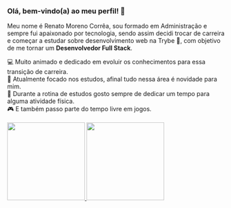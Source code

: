 ### Olá, bem-vindo(a) ao meu perfil! 👋

Meu nome é Renato Moreno Corrêa, sou formado em Administração e sempre fui apaixonado por tecnologia, sendo assim decidi trocar de carreira e começar a estudar sobre desenvolvimento web na Trybe :rocket:, com objetivo de me tornar um <b>Desenvolvedor Full Stack</b>.

<div>
💻 Muito animado e dedicado em evoluir os conhecimentos para essa transição de carreira.
<br>
📖 Atualmente focado nos estudos, afinal tudo nessa área é novidade para mim.
<br>
🏃 Durante a rotina de estudos gosto sempre de dedicar um tempo para alguma atividade física.
<br>
🎮 E também passo parte do tempo livre em jogos.
<br>
</div>
<br>

<div align="left">
  <a href="https://github.com/ree1moreno">
  <img height="180em" src="https://github-readme-stats.vercel.app/api?username=ree1moreno&show_icons=true&theme=vision-friendly-dark&include_all_commits=true&count_private=true"/>
  <img height="180em" src="https://github-readme-stats.vercel.app/api/top-langs/?username=ree1moreno&layout=compact&langs_count=7&theme=vision-friendly-dark"/>
</div>


<!--
**ree1moreno/ree1moreno** is a ✨ _special_ ✨ repository because its `README.md` (this file) appears on your GitHub profile.

Here are some ideas to get you started:

- 🔭 I’m currently working on ...
- 🌱 I’m currently learning ...
- 👯 I’m looking to collaborate on ...
- 🤔 I’m looking for help with ...
- 💬 Ask me about ...
- 📫 How to reach me: ...
- 😄 Pronouns: ...
- ⚡ Fun fact: ...
-->
